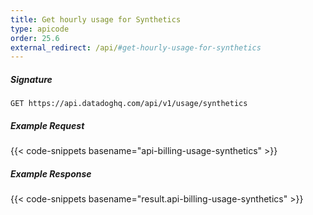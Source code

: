 ```yaml
---
title: Get hourly usage for Synthetics
type: apicode
order: 25.6
external_redirect: /api/#get-hourly-usage-for-synthetics
---
```


##### Signature
`GET https://api.datadoghq.com/api/v1/usage/synthetics`
##### Example Request
{{< code-snippets basename="api-billing-usage-synthetics" >}}
##### Example Response
{{< code-snippets basename="result.api-billing-usage-synthetics" >}}

